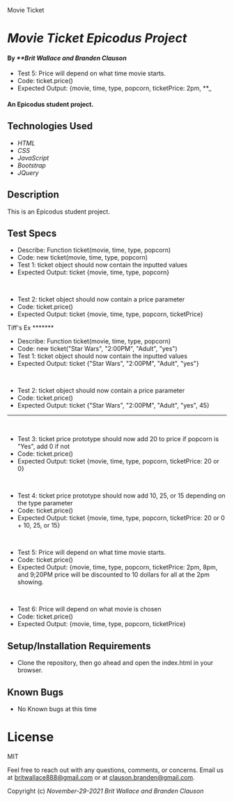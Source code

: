 Movie Ticket

# _Movie Ticket Epicodus Project_

#### By _**Brit Wallace and Branden Clauson_

* Test 5: Price will depend on what time movie starts.
* Code: ticket.price()
* Expected Output: {movie, time, type, popcorn, ticketPrice: 2pm, **_

#### An Epicodus student project. 

## Technologies Used

* _HTML_
* _CSS_
* _JavaScript_
* _Bootstrap_
* _JQuery_

## Description
This is an Epicodus student project.


## Test Specs
* Describe: Function ticket(movie, time, type, popcorn)
* Code: new ticket(movie, time, type, popcorn)
* Test 1: ticket object should now contain the inputted values
* Expected Output: ticket {movie, time, type, popcorn}

<br>

* Test 2: ticket object should now contain a price parameter
* Code: ticket.price()
* Expected Output: ticket {movie, time, type, popcorn, ticketPrice}

Tiff's Ex *******
* Describe: Function ticket(movie, time, type, popcorn)
* Code: new ticket("Star Wars", "2:00PM", "Adult", "yes")
* Test 1: ticket object should now contain the inputted values
* Expected Output: ticket {"Star Wars", "2:00PM", "Adult", "yes"}

<br>

* Test 2: ticket object should now contain a price parameter
* Code: ticket.price()
* Expected Output: ticket {"Star Wars", "2:00PM", "Adult", "yes", 45}
*************
<br>

* Test 3: ticket price prototype should now add 20 to price if popcorn is "Yes", add 0 if not
* Code: ticket.price()
* Expected Output: ticket {movie, time, type, popcorn, ticketPrice: 20 or 0}

<br>

* Test 4: ticket price prototype should now add 10, 25, or 15 depending on the type parameter
* Code: ticket.price()
* Expected Output: ticket {movie, time, type, popcorn, ticketPrice: 20 or 0 + 10, 25, or 15}

<br>

* Test 5: Price will depend on what time movie starts.
* Code: ticket.price()
* Expected Output: {movie, time, type, popcorn, ticketPrice: 2pm, 8pm, and 9;20PM price will be discounted to 10 dollars for all at the 2pm showing.   

<br>

* Test 6: Price will depend on what movie is chosen
* Code: ticket.price()
* Expected Output: {movie, time, type, popcorn, ticketPrice}



## Setup/Installation Requirements

* Clone the repository, then go ahead and open the index.html in your browser.


## Known Bugs

* No Known bugs at this time

# License

MIT


Feel free to reach out with any questions, comments, or concerns. Email us at britwallace888@gmail.com or at clauson.branden@gmail.com.


Copyright (c) _November-29-2021_ _Brit Wallace and Branden Clauson_
